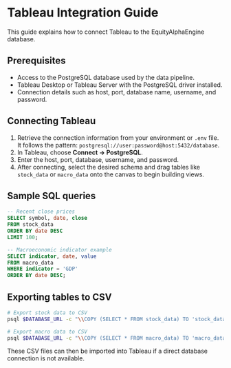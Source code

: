 # Tableau Integration Guide

This guide explains how to connect Tableau to the EquityAlphaEngine database.

## Prerequisites

- Access to the PostgreSQL database used by the data pipeline.
- Tableau Desktop or Tableau Server with the PostgreSQL driver installed.
- Connection details such as host, port, database name, username, and password.

## Connecting Tableau

1. Retrieve the connection information from your environment or `.env` file. It
   follows the pattern: `postgresql://user:password@host:5432/database`.
2. In Tableau, choose **Connect → PostgreSQL**.
3. Enter the host, port, database, username, and password.
4. After connecting, select the desired schema and drag tables like
   `stock_data` or `macro_data` onto the canvas to begin building views.

## Sample SQL queries

```sql
-- Recent close prices
SELECT symbol, date, close
FROM stock_data
ORDER BY date DESC
LIMIT 100;

-- Macroeconomic indicator example
SELECT indicator, date, value
FROM macro_data
WHERE indicator = 'GDP'
ORDER BY date DESC;
```

## Exporting tables to CSV

```bash
# Export stock data to CSV
psql $DATABASE_URL -c "\\COPY (SELECT * FROM stock_data) TO 'stock_data.csv' WITH CSV HEADER"

# Export macro data to CSV
psql $DATABASE_URL -c "\\COPY (SELECT * FROM macro_data) TO 'macro_data.csv' WITH CSV HEADER"
```

These CSV files can then be imported into Tableau if a direct database connection is not available.

